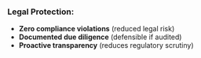 ### **Legal Protection:**

- **Zero compliance violations** (reduced legal risk)
- **Documented due diligence** (defensible if audited)
- **Proactive transparency** (reduces regulatory scrutiny)
